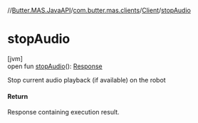 //[Butter.MAS.JavaAPI](../../../index.md)/[com.butter.mas.clients](../index.md)/[Client](index.md)/[stopAudio](stop-audio.md)

# stopAudio

[jvm]\
open fun [stopAudio](stop-audio.md)(): [Response](../../data/-response/index.md)

Stop current audio playback (if available) on the robot

#### Return

Response containing execution result.